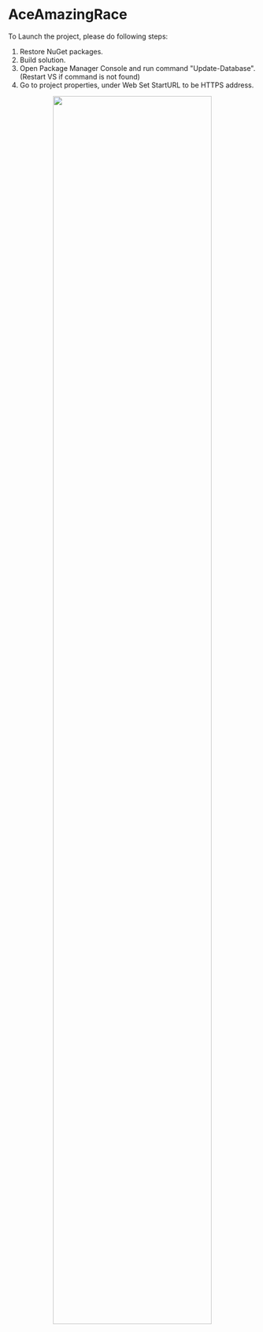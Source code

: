 # AceAmazingRace

To Launch the project, please do following steps:
1. Restore NuGet packages.
2. Build solution.
3. Open Package Manager Console and run command "Update-Database". (Restart VS if command is not found)
4. Go to project properties, under Web Set StartURL to be HTTPS address.

<p align="center"> 
  <img src="https://github.com/woo-chia-wei/ace-amazing-race/blob/master/images/readme/ace-amazing-race-homepage.PNG" 
       width="80%" height="80%">
</p>
